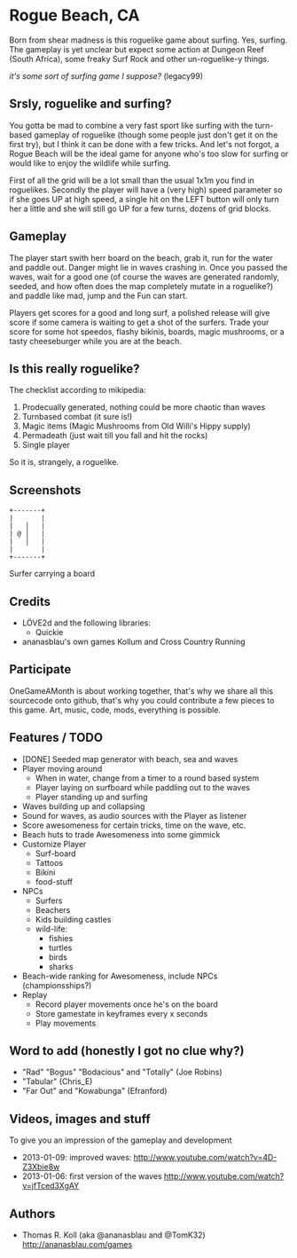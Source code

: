 # Rogue Beach, CA

Born from shear madness is this roguelike game about surfing. Yes, surfing.
The gameplay is yet unclear but expect some action at Dungeon Reef
(South Africa), some freaky Surf Rock and other un-roguelike-y things.

  _it's some sort of surfing game I suppose?_ (legacy99)

## Srsly, roguelike and surfing?

You gotta be mad to combine a very fast sport like surfing with the
turn-based gameplay of roguelike (though some people just don't get it
on the first try), but I think it can be done with a few tricks. And
let's not forgot, a Rogue Beach will be the ideal game for anyone who's
too slow for surfing or would like to enjoy the wildlife while surfing.

First of all the grid will be a lot small than the usual 1x1m you find
in roguelikes. Secondly the player will have a (very high) speed
parameter so if she goes UP at high speed, a single hit on the LEFT button
will only turn her a little and she will still go UP for a few turns,
dozens of grid blocks.

## Gameplay

The player start swith herr board on the beach, grab it, run for the water and
paddle out. Danger might lie in waves crashing in. Once you passed the
waves, wait for a good one (of course the waves are generated randomly,
seeded, and how often does the map completely mutate in a roguelike?)
and paddle like mad, jump and the Fun can start.

Players get scores for a good and long surf, a polished release will give
score if some camera is waiting to get a shot of the surfers.
Trade your score for some hot speedos, flashy bikinis, boards, magic
mushrooms, or a tasty cheeseburger while you are at the beach.

## Is this really roguelike?

The checklist according to mikipedia:

1. Prodecually generated, nothing could be more chaotic than waves
2. Turnbased combat (it sure is!)
3. Magic items (Magic Mushrooms from Old Willi's Hippy supply)
4. Permadeath (just wait till you fall and hit the rocks)
5. Single player

So it is, strangely, a roguelike.

## Screenshots

    +-------+
    |       |
    |   │   |
    | @ │   |
    |   │   |
    |       |
    +-------+

Surfer carrying a board

## Credits

* LÖVE2d and the following libraries:
  * Quickie
* ananasblau's own games Kollum and Cross Country Running

## Participate

OneGameAMonth is about working together, that's why we share all this
sourcecode onto github, that's why you could contribute a few pieces to
this game. Art, music, code, mods, everything is possible.

## Features / TODO

* [DONE] Seeded map generator with beach, sea and waves
* Player moving around
  * When in water, change from a timer to a round based system
  * Player laying on surfboard while paddling out to the waves
  * Player standing up and surfing
* Waves building up and collapsing
* Sound for waves, as audio sources with the Player as listener
* Score awesomeness for certain tricks, time on the wave, etc.
* Beach huts to trade Awesomeness into some gimmick
* Customize Player
  * Surf-board
  * Tattoos
  * Bikini
  * food-stuff
* NPCs
  * Surfers
  * Beachers
  * Kids building castles
  * wild-life:
    * fishies
    * turtles
    * birds
    * sharks
* Beach-wide ranking for Awesomeness, include NPCs (championsships?)
* Replay
  * Record player movements once he's on the board
  * Store gamestate in keyframes every x seconds
  * Play movements

## Word to add (honestly I got no clue why?)

* "Rad" "Bogus" "Bodacious" and "Totally" (Joe Robins)
* "Tabular" (Chris_E)
* "Far Out" and "Kowabunga" (Efranford)

## Videos, images and stuff
To give you an impression of the gameplay and development

* 2013-01-09: improved waves: http://www.youtube.com/watch?v=4D-Z3Xbie8w
* 2013-01-06: first version of the waves http://www.youtube.com/watch?v=jfTced3XgAY

## Authors
* Thomas R. Koll (aka @ananasblau and @TomK32) http://ananasblau.com/games


